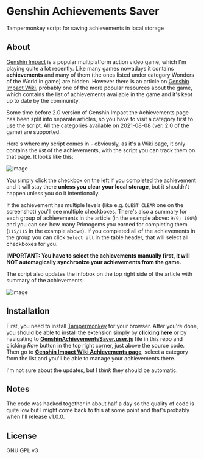 # Genshin Achievements Saver
Tampermonkey script for saving achievements in local storage

## About
[Genshin Impact](https://genshin.mihoyo.com/en) is a popular multiplatform action video game, which I'm playing quite a lot recently. Like many games nowadays it contains **achievements** and many of them (the ones listed under category Wonders of the World in game) are hidden. However there is an article on [Genshin Impact Wiki](https://genshin-impact.fandom.com/wiki/Achievements), probably one of the more popular resources about the game, which contains the list of achievements available in the game and it's kept up to date by the community.

Some time before 2.0 version of Genshin Impact the Achievements page has been split into separate articles, so you have to visit a category first to use the script. All the categories available on 2021-08-08 (ver. 2.0 of the game) are supported.

Here's where my script comes in - obviously, as it's a Wiki page, it only contains the *list* of the achievements, with the script you can track them on that page. It looks like this:

![image](https://user-images.githubusercontent.com/8234991/116486950-19b4c880-a88f-11eb-905f-883de656f127.png)

You simply click the checkbox on the left if you completed the achievement and it will stay there **unless you clear your local storage**, but it shouldn't happen unless you do it intentionally.

If the achievement has multiple levels (like e.g. `QUEST CLEAR` one on the screenshot) you'll see multiple checkboxes. There's also a summary for each group of achievements in the article (in the example above: `9/9; 100%`) and you can see how many Primogems you earned for completing them (`115/115` in the example above). If you completed all of the achievements in the group you can click `Select all` in the table header, that will select all checkboxes for you.

**IMPORTANT: You have to select the achievements manually first, it will NOT automagically synchronize your achievements from the game.**

The script also updates the infobox on the top right side of the article with summary of the achievements:

![image](https://user-images.githubusercontent.com/8234991/128617232-5f0f55cb-020d-41ba-9288-c5480936e640.png)

## Installation
First, you need to install [Tampermonkey](https://www.tampermonkey.net/) for your browser. After you're done, you should be able to install the extension simply by **[clicking here](https://github.com/paolostyle/GenshinAchievementsSaver/raw/master/GenshinAchievementsSaver.user.js)** or by navigating to **[GenshinAchievementsSaver.user.js](https://github.com/paolostyle/GenshinAchievementsSaver/blob/master/GenshinAchievementsSaver.user.js)** file in this repo and clicking *Raw* button in the top right corner, just above the source code. Then go to **[Genshin Impact Wiki Achievements page](https://genshin-impact.fandom.com/wiki/Achievements)**, select a category from the list and you'll be able to manage your achievements there.

I'm not sure about the updates, but I *think* they should be automatic.

## Notes
The code was hacked together in about half a day so the quality of code is quite low but I might come back to this at some point and that's probably when I'll release v1.0.0.

## License
GNU GPL v3